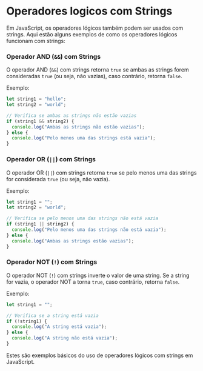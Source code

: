 # Operadores logicos com Strings

Em JavaScript, os operadores lógicos também podem ser usados com strings. Aqui estão alguns exemplos de como os operadores lógicos funcionam com strings:

### Operador AND (`&&`) com Strings

O operador AND (`&&`) com strings retorna `true` se ambas as strings forem consideradas `true` (ou seja, não vazias), caso contrário, retorna `false`.

Exemplo:

```javascript
let string1 = "hello";
let string2 = "world";

// Verifica se ambas as strings não estão vazias
if (string1 && string2) {
  console.log("Ambas as strings não estão vazias");
} else {
  console.log("Pelo menos uma das strings está vazia");
}
```

### Operador OR (`||`) com Strings

O operador OR (`||`) com strings retorna `true` se pelo menos uma das strings for considerada `true` (ou seja, não vazia).

Exemplo:

```javascript
let string1 = "";
let string2 = "world";

// Verifica se pelo menos uma das strings não está vazia
if (string1 || string2) {
  console.log("Pelo menos uma das strings não está vazia");
} else {
  console.log("Ambas as strings estão vazias");
}
```

### Operador NOT (`!`) com Strings

O operador NOT (`!`) com strings inverte o valor de uma string. Se a string for vazia, o operador NOT a torna `true`, caso contrário, retorna `false`.

Exemplo:

```javascript
let string1 = "";

// Verifica se a string está vazia
if (!string1) {
  console.log("A string está vazia");
} else {
  console.log("A string não está vazia");
}
```

Estes são exemplos básicos do uso de operadores lógicos com strings em JavaScript.